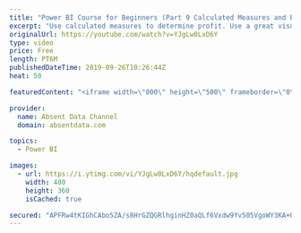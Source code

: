 ```yaml
---
title: "Power BI Course for Beginners (Part 9 Calculated Measures and Profit)"
excerpt: "Use calculated measures to determine profit. Use a great visuals to determine where the company is losing money."
originalUrl: https://youtube.com/watch?v=YJgLw0LxD6Y
type: video
price: Free
length: PT6M
publishedDateTime: 2019-09-26T10:26:44Z
heat: 50

featuredContent: "<iframe width=\"800\" height=\"500\" frameborder=\"0\" src=\"https://www.youtube.com/embed/YJgLw0LxD6Y\" allow=\"accelerometer; autoplay; encrypted-media; gyroscope; picture-in-picture\" allowfullscreen></iframe>"

provider:
  name: Absent Data Channel
  domain: absentdata.com

topics:
  - Power BI

images:
  - url: https://i.ytimg.com/vi/YJgLw0LxD6Y/hqdefault.jpg
    width: 480
    height: 360
    isCached: true

secured: "APFRw4tKIGhCAbo5ZA/s8HrGZQGRlhginHZ0aQLf6Vxdw9Yv505VgoWY3KA+Oo6+z2HBBsY1myVlzLY8L9/kx2qoknT71opSPWpVAqQRkWYWiuUbk4LEjNpELsO9WkStC9FIHB7rj4ggww0Mh4MOyGJ01f9NAo7FPcRVPR+FHSCUf9HDrow/Q2mLUHQnj0lolWzUt6t1RYnCifLXTFuWdG/5slIXxRUSLaZ4irpIZplWxCUxew/TorkuYuGYEhN/Ez/6gwlBk+vw/JvFFbMY8plNts3/jHwouid/k3LIWokrHTK6yh+QL8187jPpAgJDjDzwYihYndaRu5j9VTGQNZgXpMCKgsPtfBDXnqXb2Y7W5aADqnJxy90nT+R9Sa9Tgx2v0UgCdulJI6KgvBa9x3uymfnt4SKPwDLzKv9IdDc=;Qxr+9mzn6NXwR2YcXYSCCw=="
---
```


